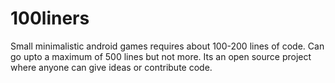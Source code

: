 # 100liners
Small minimalistic android games requires about 100-200 lines of code. Can go upto a maximum of 500 lines but not more. Its an open source project where anyone can give ideas or contribute code.
